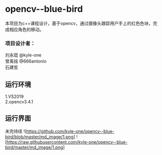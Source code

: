 # opencv--blue-bird
本项目为c++课程设计，基于opencv，通过摄像头跟踪用户手上的红色色块，完成相应角色的移动。  
### 项目设计者：  
刘永琨 @kyle-one  
曾禹铭  @666antonio  
石建哲  

## 运行环境
1.VS2019  
2.opencv3.4.1  

## 运行界面

未完待续
![https://github.com/kyle-one/opencv--blue-bird/blob/master/md_image/1.png]
![https://raw.githubusercontent.com/kyle-one/opencv--blue-bird/master/md_image/1.png]
